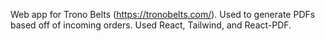 Web app for Trono Belts (https://tronobelts.com/). Used to generate PDFs based off of incoming orders. Used React, Tailwind, and React-PDF.
